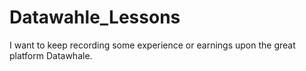 # Datawahle_Lessons
I want to keep recording some experience or earnings upon the great platform Datawhale. 
